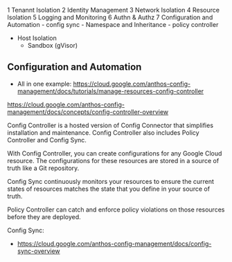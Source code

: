 1 Tenannt Isolation
2 Identity Management
3 Network Isolation
4 Resource Isolation
5 Logging and Monitoring
6 Authn & Authz
7 Configuration and Automation
    - config sync
    - Namespace and Inheritance
    - policy controller

 - Host Isolation
    - Sandbox (gVisor)




## Configuration and Automation
- All in one example: https://cloud.google.com/anthos-config-management/docs/tutorials/manage-resources-config-controller 

https://cloud.google.com/anthos-config-management/docs/concepts/config-controller-overview

Config Controller is a hosted version of Config Connector that simplifies installation and maintenance.
Config Controller also includes Policy Controller and Config Sync.

With Config Controller, you can create configurations for any Google Cloud resource. The configurations for these resources are stored in a source of truth like a Git repository. 

Config Sync continuously monitors your resources to ensure the current states of resources matches the state that you define in your source of truth. 

Policy Controller can catch and enforce policy violations on those resources before they are deployed. 


Config Sync:
- https://cloud.google.com/anthos-config-management/docs/config-sync-overview
